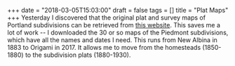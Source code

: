 +++
date = "2018-03-05T15:03:00"
draft = false
tags = []
title = "Plat Maps"
+++
Yesterday I discovered that the original plat and survey maps of Portland subdivisions can be retrieved from [this website](http://m.sail.multco.us). This saves me a lot of work -- I downloaded the 30 or so maps of the Piedmont subdivisions, which have all the names and dates I need. This runs from New Albina in 1883 to Origami in 2017. It allows me to move from the homesteads (1850-1880) to the subdivision plats (1880-1930).